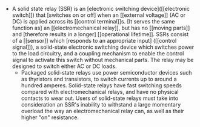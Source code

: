 - A solid state relay (SSR) is an [electronic switching device]([[electronic switch]]) that [switches on or off] when an [[external voltage]] (AC or DC) is applied across its [[control terminal]]s. [It serves the same function as] an [[electromechanical relay]], but has no [[moving parts]] and [therefore results in a longer] [[operational lifetime]]. SSRs consist of a [[sensor]] which [responds to an appropriate input] ([[control signal]]), a solid-state electronic switching device which switches power to the load circuitry, and a coupling mechanism to enable the control signal to activate this switch without mechanical parts. The relay may be designed to switch either AC or DC loads.
    - Packaged solid-state relays use power semiconductor devices such as thyristors and transistors, to switch currents up to around a hundred amperes. Solid-state relays have fast switching speeds compared with electromechanical relays, and have no physical contacts to wear out. Users of solid-state relays must take into consideration an SSR's inability to withstand a large momentary overload the way an electromechanical relay can, as well as their higher "on" resistance.
